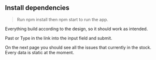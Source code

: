 ## Install dependencies
> Run npm install then npm start to run the app.

Everything build according to the design, so it should work as intended.

Past or Type in the link into the input field and submit.

On the next page you should see all the issues that currently in the stock.
Every data is static at the moment.